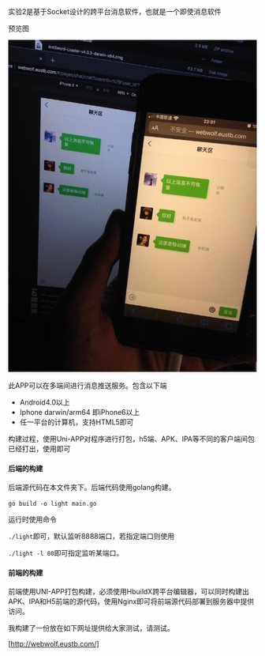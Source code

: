 实验2是基于Socket设计的跨平台消息软件，也就是一个即使消息软件

预览图

![./IMG](IMG_0036.jpeg)

此APP可以在多端间进行消息推送服务。包含以下端

- Android4.0以上
- Iphone darwin/arm64 即iPhone6以上
- 任一平台的计算机，支持HTML5即可



构建过程，使用Uni-APP对程序进行打包，h5端、APK、IPA等不同的客户端间包已经打出，使用即可



#### 后端的构建

后端源代码在本文件夹下。后端代码使用golang构建。

`go build -o light main.go`

运行时使用命令

`./light`即可，默认监听8888端口，若指定端口则使用

`./light -l 80`即可指定监听某端口。



#### 前端的构建

前端使用UNI-APP打包构建，必须使用HbuildX跨平台编辑器，可以同时构建出APK、IPA和H5前端的源代码，使用Nginx即可将前端源代码部署到服务器中提供访问。

我构建了一份放在如下网址提供给大家测试，请测试。

[http://webwolf.eustb.com/]



